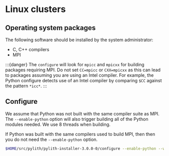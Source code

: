# Linux clusters

## Operating system packages

The following software should be installed by the system administrator:

* C, C++ compilers
* MPI

:::{danger}
The `configure` will look for `mpicc` and `mpicxx` for building packages requiring MPI. Do not set `CC=mpicc` or `CXX=mpicxx` as this can lead to packages assuming you are using an Intel compiler. For example, the Python configure detects use of an Intel compiler by comparing `$CC` against the pattern `*icc*`.
:::

## Configure

We assume that Python was not built with the same compiler suite as MPI. The `--enable-python` option will also trigger building all of the Python modules needed. We use 8 threads when building.

If Python was built with the same compilers used to build MPI, then then you do not need the `--enable-python` option.

```bash
$HOME/src/pylith/pylith-installer-3.0.0-0/configure --enable-python --with-make-threads=8 --prefix=$HOME/pylith
```
